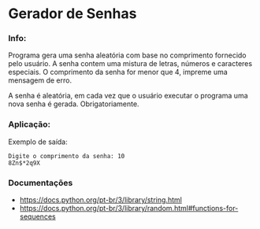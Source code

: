 # Gerador de Senhas

### Info:

Programa gera uma senha aleatória com base no comprimento fornecido pelo usuário. A senha contem uma mistura de letras, números e caracteres especiais. O comprimento da senha for menor que 4, impreme uma mensagem de erro.

A senha é aleatória, em cada vez que o usuário executar o programa uma nova senha é gerada. Obrigatoriamente.

### Aplicação:

Exemplo de saída:

```
Digite o comprimento da senha: 10
8Zn$*2q9X
```

### Documentações

- https://docs.python.org/pt-br/3/library/string.html
- https://docs.python.org/pt-br/3/library/random.html#functions-for-sequences